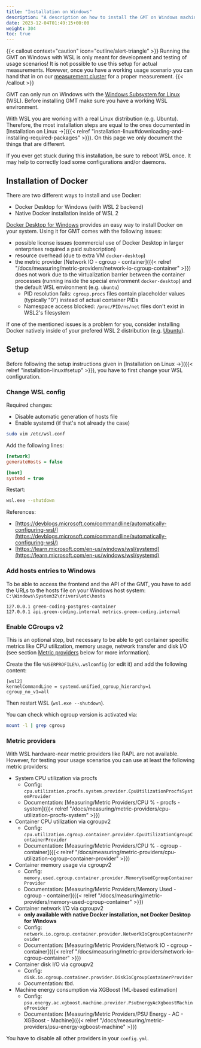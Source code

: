 ```yaml
---
title: "Installation on Windows"
description: "A description on how to install the GMT on Windows machines"
date: 2023-12-04T01:49:15+00:00
weight: 304
toc: true
---
```


{{< callout context="caution" icon="outline/alert-triangle" >}}
Running the GMT on Windows with WSL is only meant for development and testing of usage scenarios! It is not possible to use this setup for actual measurements. However, once you have a working usage scenario you can hand that in on our <a href=/docs/measuring/measuring-service/>measurement cluster</a> for a proper measurement.
{{< /callout >}}

GMT can only run on Windows with the [Windows Subsystem for Linux](https://learn.microsoft.com/en-us/windows/wsl/) (WSL). Before installing GMT make sure you have a working WSL environment.

With WSL you are working with a real Linux distribution (e.g. Ubuntu). Therefore, the most installation steps are equal to the ones documented in [Installation on Linux →]({{< relref "installation-linux#downloading-and-installing-required-packages" >}}). On this page we only document the things that are different.

If you ever get stuck during this installation, be sure to reboot WSL once. It may help to correctly load some configurations and/or daemons.

## Installation of Docker

There are two different ways to install and use Docker:

- Docker Desktop for Windows (with WSL 2 backend)
- Native Docker installation inside of WSL 2

[Docker Desktop for Windows](https://docs.docker.com/desktop/install/windows-install/) provides an easy way to install Docker on your system.
Using it for GMT comes with the following issues:

- possible license issues (commercial use of Docker Desktop in larger enterprises required a paid subscription)
- resource overhead (due to extra VM `docker-desktop`)
- the metric provider [Network IO - cgroup - container]({{< relref "/docs/measuring/metric-providers/network-io-cgroup-container" >}}) does not work due to the virtualization barrier between the container processes (running inside the special environment `docker-desktop`) and the default WSL environment (e.g. `ubuntu`)
  - PID resolution fails: `cgroup.procs` files contain placeholder values (typically "0") instead of actual container PIDs
  - Namespace access blocked: `/proc/PID/ns/net` files don't exist in WSL2's filesystem

If one of the mentioned issues is a problem for you, consider installing Docker natively inside of your prefered WSL 2 distribution (e.g. [Ubuntu](https://docs.docker.com/engine/install/ubuntu/)).

## Setup

Before following the setup instructions given in [Installation on Linux →]({{< relref "installation-linux#setup" >}}), you have to first change your WSL configuration.

### Change WSL config

Required changes:

- Disable automatic generation of hosts file
- Enable systemd (if that's not already the case)

```bash
sudo vim /etc/wsl.conf
```

Add the following lines:

```ini
[network]
generateHosts = false

[boot]
systemd = true
```

Restart:

```bash
wsl.exe --shutdown
```

References:

- [https://devblogs.microsoft.com/commandline/automatically-configuring-wsl/](https://devblogs.microsoft.com/commandline/automatically-configuring-wsl/)
- [https://learn.microsoft.com/en-us/windows/wsl/systemd](https://learn.microsoft.com/en-us/windows/wsl/systemd)

### Add hosts entries to Windows

To be able to access the frontend and the API of the GMT, you have to add the URLs to the hosts file on your Windows host system: `C:\Windows\System32\drivers\etc\hosts`

```plain
127.0.0.1 green-coding-postgres-container
127.0.0.1 api.green-coding.internal metrics.green-coding.internal
```

### Enable CGroups v2

This is an optional step, but necessary to be able to get container specific metrics like CPU utilization, memory usage, network transfer and disk I/O (see section [Metric providers](#metric-providers) below for more information).

Create the file `%USERPROFILE%\.wslconfig` (or edit it) and add the following content:

```plain
[wsl2]
kernelCommandLine = systemd.unified_cgroup_hierarchy=1 cgroup_no_v1=all
```

Then restart WSL (`wsl.exe --shutdown`).

You can check which cgroup version is activated via:

```sh
mount -l | grep cgroup
```

### Metric providers

With WSL hardware-near metric providers like RAPL are not available.
However, for testing your usage scenarios you can use at least the following metric providers:

- System CPU utilization via procfs
  - Config: `cpu.utilization.procfs.system.provider.CpuUtilizationProcfsSystemProvider`
  - Documentation: [Measuring/Metric Providers/CPU % - procfs - system]({{< relref "/docs/measuring/metric-providers/cpu-utilization-procfs-system" >}})
- Container CPU utilization via cgroupv2
  - Config: `cpu.utilization.cgroup.container.provider.CpuUtilizationCgroupContainerProvider`
  - Documentation: [Measuring/Metric Providers/CPU % - cgroup - container]({{< relref "/docs/measuring/metric-providers/cpu-utilization-cgroup-container-provider" >}})
- Container memory usage via cgroupv2
  - Config: `memory.used.cgroup.container.provider.MemoryUsedCgroupContainerProvider`
  - Documentation: [Measuring/Metric Providers/Memory Used - cgroup - container]({{< relref "/docs/measuring/metric-providers/memory-used-cgroup-container" >}})
- Container network I/O via cgroupv2
  - **only available with native Docker installation, not Docker Desktop for Windows**
  - Config: `network.io.cgroup.container.provider.NetworkIoCgroupContainerProvider`
  - Documentation: [Measuring/Metric Providers/Network IO - cgroup - container]({{< relref "/docs/measuring/metric-providers/network-io-cgroup-container" >}})
- Container disk I/O via cgroupv2
  - Config: `disk.io.cgroup.container.provider.DiskIoCgroupContainerProvider`
  - Documentation: tbd.
- Machine energy consumption via XGBoost (ML-based estimation)
  - Config: `psu.energy.ac.xgboost.machine.provider.PsuEnergyAcXgboostMachineProvider`
  - Documentation: [Measuring/Metric Providers/PSU Energy - AC - XGBoost - Machine]({{< relref "/docs/measuring/metric-providers/psu-energy-xgboost-machine" >}})

You have to disable all other providers in your `config.yml`.

